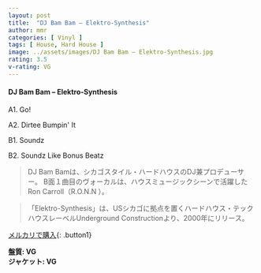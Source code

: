 ```yaml
---
layout: post
title:  "DJ Bam Bam – Elektro-Synthesis"
author: mmr
categories: [ Vinyl ]
tags: [ House, Hard House ]
image: ../assets/images/DJ Bam Bam – Elektro-Synthesis.jpg
rating: 3.5
v-rating: VG
---
```


#### DJ Bam Bam – Elektro-Synthesis

A1. Go!

A2. Dirtee Bumpin' It

B1. Soundz

B2. Soundz Like Bonus Beatz

> DJ Bam Bamは、シカゴスタイル・ハードハウスのDJ兼プロデューサー。
B面１曲目のヴォーカルは、ハウスミュージックシーンで活躍したRon Carroll（R.O.N.N ）。

> 「Elektro-Synthesis」は、USシカゴに拠点を置くハードハウス・テックハウスレーベルUnderground Constructionより、2000年にリリース。

[メルカリで購入](https://jp.mercari.com/item/m85609686798){: .button1}

<div class="mt-4 mb-4 d-flex align-items-center">
<strong class="mr-1">盤質: VG</strong>
</div>
<div class="mt-4 mb-4 d-flex align-items-center">
<strong class="mr-1">ジャケット: VG</strong>
</div>
